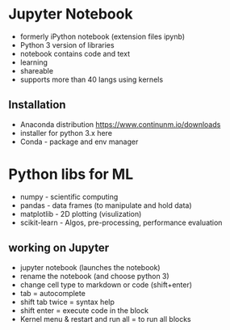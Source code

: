 
# Jupyter Notebook 
- formerly iPython notebook (extension files ipynb)
- Python 3 version of libraries
- notebook contains code and text 
- learning
- shareable 
- supports more than 40 langs using kernels 

## Installation
- Anaconda distribution https://www.continunm.io/downloads
- installer for python 3.x here
- Conda - package and env manager

# Python libs for ML
- numpy - scientific computing 
- pandas - data frames (to manipulate and hold data)
- matplotlib - 2D plotting (visulization)
- scikit-learn - Algos, pre-processing, performance evaluation 

## working on Jupyter
- jupyter notebook (launches the notebook)
- rename the notebook (and choose python 3)
- change cell type to markdown or code (shift+enter)
- tab = autocomplete
- shift tab twice = syntax help
- shift enter = execute code in the block
- Kernel menu & restart and run all = to run all blocks 
